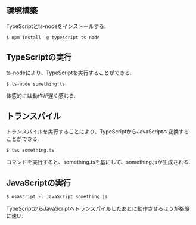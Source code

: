 ## 環境構築
TypeScriptとts-nodeをインストールする.
```
$ npm install -g typescript ts-node
```

## TypeScriptの実行
ts-nodeにより、TypeScriptを実行することができる.
```
$ ts-node something.ts
```
体感的には動作が遅く感じる.

## トランスパイル
トランスパイルを実行することにより、TypeScriptからJavaScriptへ変換することができる.
```
$ tsc something.ts
```
コマンドを実行すると、something.tsを基にして、something.jsが生成される.

## JavaScriptの実行
```
$ osascript -l JavaScript something.js
```
TypeScriptからJavaScriptへトランスパイルしたあとに動作させるほうが格段に速い.
